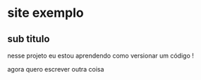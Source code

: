 # site exemplo

## sub titulo

nesse projeto eu estou aprendendo como versionar um código !

agora quero escrever outra coisa 